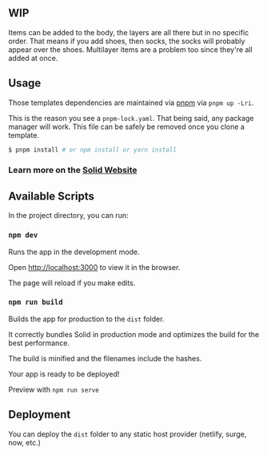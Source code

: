 ## WIP

Items can be added to the body, the layers are all there but in no specific order. That means if you add shoes, then socks, the socks will probably appear over the shoes. Multilayer items are a problem too since they're all added at once.

## Usage

Those templates dependencies are maintained via [pnpm](https://pnpm.io) via `pnpm up -Lri`.

This is the reason you see a `pnpm-lock.yaml`. That being said, any package manager will work. This file can be safely be removed once you clone a template.

```bash
$ pnpm install # or npm install or yarn install
```

### Learn more on the [Solid Website](https://solidjs.com)

## Available Scripts

In the project directory, you can run:

### `npm dev`

Runs the app in the development mode.

Open [http://localhost:3000](http://localhost:3000) to view it in the browser.

The page will reload if you make edits.

### `npm run build`

Builds the app for production to the `dist` folder.

It correctly bundles Solid in production mode and optimizes the build for the best performance.

The build is minified and the filenames include the hashes.

Your app is ready to be deployed!

Preview with `npm run serve`

## Deployment

You can deploy the `dist` folder to any static host provider (netlify, surge, now, etc.)
